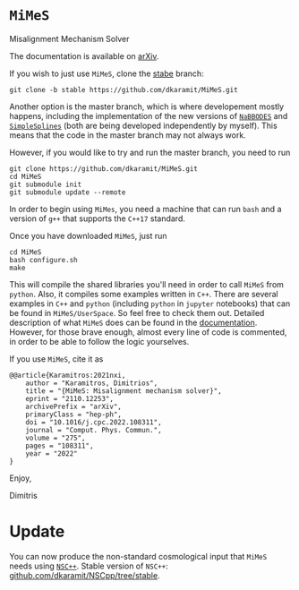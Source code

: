# <code>MiMeS</code>
Misalignment Mechanism Solver

The documentation is available on [arXiv](https://arxiv.org/abs/2110.12253).


If you wish to just use <code>MiMeS</code>, clone the [stabe](https://github.com/dkaramit/MiMeS/tree/stable) branch:
<pre><code>git clone -b stable https://github.com/dkaramit/MiMeS.git</code></pre>


Another option is the master branch, which is where developement mostly happens, including the implementation of the new versions of [<code>NaBBODES</code>](https://github.com/dkaramit/NaBBODES.git) and [<code>SimpleSplines</code>](https://github.com/dkaramit/SimpleSplines.git) (both are being developed independently by myself). This means that the code in the master branch may not always work. 

However, if you would like to try and run the master branch, you need to run
<pre><code>git clone https://github.com/dkaramit/MiMeS.git
cd MiMeS
git submodule init
git submodule update --remote</code></pre>


In order to begin using <code>MiMes</code>, you need a machine that can run <code>bash</code> and a version of <code>g++</code> that supports the <code>C++17</code> standard.

Once you have downloaded <code>MiMeS</code>, just run
<pre><code>cd MiMeS
bash configure.sh
make</code></pre>

This will compile the shared libraries you'll need in order to call <code>MiMeS</code> from <code>python</code>. Also, it compiles some examples written in <code>C++</code>. There are several examples in <code>C++</code> and  <code>python</code> (including <code>python</code> in <code>jupyter</code> notebooks) that can be found in <code>MiMeS/UserSpace</code>. So feel free to check them out. Detailed description of what <code>MiMeS</code> does can be found in the [documentation](https://arxiv.org/abs/2110.12253). However, for those brave enough, almost every line of code is commented, in order to be able to follow the logic yourselves.

If you use <code>MiMeS</code>, cite it as
<pre><code>@@article{Karamitros:2021nxi,
    author = "Karamitros, Dimitrios",
    title = "{MiMeS: Misalignment mechanism solver}",
    eprint = "2110.12253",
    archivePrefix = "arXiv",
    primaryClass = "hep-ph",
    doi = "10.1016/j.cpc.2022.108311",
    journal = "Comput. Phys. Commun.",
    volume = "275",
    pages = "108311",
    year = "2022"
}
</pre></code>




Enjoy,

Dimitris

# Update

You can now produce the non-standard cosmological input that `MiMeS` needs using [`NSC++`](https://arxiv.org/abs/2301.08253). Stable version of `NSC++`: [github.com/dkaramit/NSCpp/tree/stable](https://github.com/dkaramit/NSCpp/tree/stable).  

